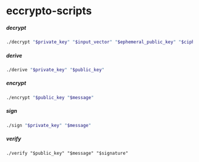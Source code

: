 
# eccrypto-scripts

##### decrypt
```bash
./decrypt "$private_key" "$input_vector" "$ephemeral_public_key" "$cipher_text" "$mac"
```

##### derive
```bash
./derive "$private_key" "$public_key"
```

##### encrypt
```bash
./encrypt "$public_key "$message"
```

##### sign
```bash
./sign "$private_key" "$message"
```

##### verify
```
./verify "$public_key" "$message" "$signature"
```
